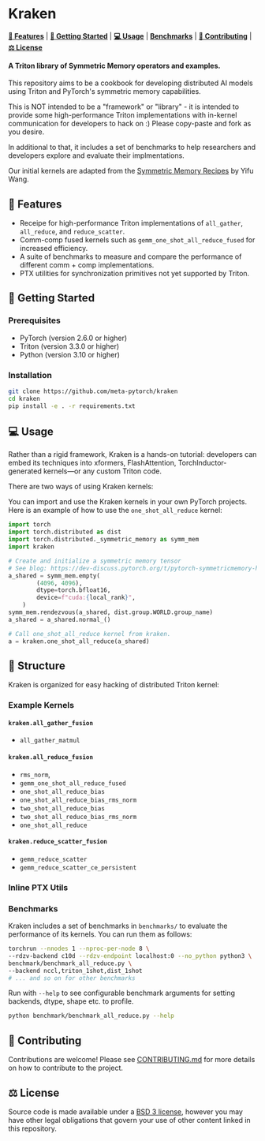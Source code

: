 # Kraken

[**🎯 Features**](#-features) | [**🚀 Getting Started**](#-getting-started) | [**💻 Usage**](#-usage) | [**Benchmarks**](#-benchmarks) | [**🤝 Contributing**](#-contributing) | [**⚖️ License**](#️-license)

#### A Triton library of Symmetric Memory operators and examples.

</div>
This repository aims to be a cookbook for developing distributed AI models using Triton and PyTorch's symmetric memory capabilities. 

This is NOT intended to be a "framework" or "library" - it is intended to provide some high-performance Triton implementations with in-kernel communication for developers to hack on :) Please copy-paste and fork as you desire.


In additional to that, it includes a set of benchmarks to help researchers and developers explore and evaluate their implmentations. 

Our initial kernels are adapted from the [Symmetric Memory Recipes](https://github.com/yifuwang/symm-mem-recipes) by Yifu Wang.

## 🎯 Features
- Receipe for high-performance Triton implementations of `all_gather`, `all_reduce`, and `reduce_scatter`.
- Comm-comp fused kernels such as `gemm_one_shot_all_reduce_fused` for increased efficiency.
- A suite of benchmarks to measure and compare the performance of different comm + comp implementations.
- PTX utilities for synchronization primitives not yet supported by Triton. 

## 🚀 Getting Started
### Prerequisites
- PyTorch (version 2.6.0 or higher)
- Triton (version 3.3.0 or higher)
- Python (version 3.10 or higher)

### Installation
```bash
git clone https://github.com/meta-pytorch/kraken
cd kraken
pip install -e . -r requirements.txt
```

## 💻 Usage
Rather than a rigid framework, Kraken is a hands-on tutorial: developers can embed its techniques into xformers, FlashAttention, TorchInductor-generated kernels—or any custom Triton code. 

There are two ways of using Kraken kernels: 


You can import and use the Kraken kernels in your own PyTorch projects. Here is an example of how to use the `one_shot_all_reduce` kernel:

```python
import torch
import torch.distributed as dist
import torch.distributed._symmetric_memory as symm_mem
import kraken

# Create and initialize a symmetric memory tensor
# See blog: https://dev-discuss.pytorch.org/t/pytorch-symmetricmemory-harnessing-nvlink-programmability-with-ease/279 for symmetric memory details. 
a_shared = symm_mem.empty(
        (4096, 4096), 
        dtype=torch.bfloat16, 
        device=f"cuda:{local_rank}",
    )
symm_mem.rendezvous(a_shared, dist.group.WORLD.group_name)
a_shared = a_shared.normal_()

# Call one_shot_all_reduce kernel from kraken. 
a = kraken.one_shot_all_reduce(a_shared)
```


## 📁 Structure
Kraken is organized for easy hacking of distributed Triton kernel: 

### Example Kernels
#### `kraken.all_gather_fusion`
- `all_gather_matmul`
#### `kraken.all_reduce_fusion`
- `rms_norm`,
- `gemm_one_shot_all_reduce_fused`
-  `one_shot_all_reduce_bias`
- `one_shot_all_reduce_bias_rms_norm`
- `two_shot_all_reduce_bias`
- `two_shot_all_reduce_bias_rms_norm`
- `one_shot_all_reduce`
#### `kraken.reduce_scatter_fusion`
- `gemm_reduce_scatter`
- `gemm_reduce_scatter_ce_persistent`


### Inline PTX Utils




### Benchmarks
Kraken includes a set of benchmarks in `benchmarks/` to evaluate the performance of its kernels. You can run them as follows:

```bash
torchrun --nnodes 1 --nproc-per-node 8 \
--rdzv-backend c10d --rdzv-endpoint localhost:0 --no_python python3 \
benchmark/benchmark_all_reduce.py \
--backend nccl,triton_1shot,dist_1shot
# ... and so on for other benchmarks
```

Run with `--help` to see configurable benchmark arguments for setting backends, dtype, shape etc. to profile. 
```bash
python benchmark/benchmark_all_reduce.py --help
```


## 🤝 Contributing
Contributions are welcome! Please see [CONTRIBUTING.md](CONTRIBUTING.md) for more details on how to contribute to the project.

## ⚖️ License
Source code is made available under a [BSD 3 license](./LICENSE), however you may have other legal obligations that govern your use of other content linked in this repository.